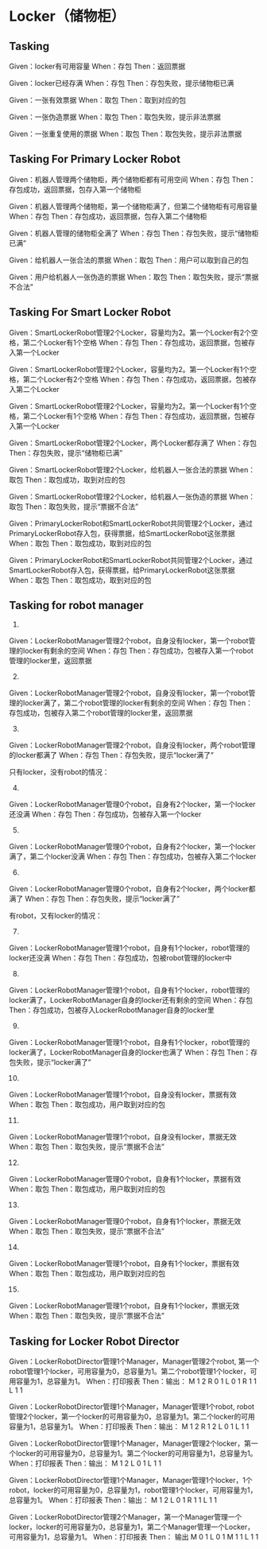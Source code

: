 # Locker（储物柜）

## Tasking
Given：locker有可用容量
When：存包
Then：返回票据


Given：locker已经存满
When：存包
Then：存包失败，提示储物柜已满


Given：一张有效票据
When：取包
Then：取到对应的包


Given：一张伪造票据
When：取包
Then：取包失败，提示非法票据


Given：一张重复使用的票据
When：取包
Then：取包失败，提示非法票据

## Tasking For Primary Locker Robot
Given：机器人管理两个储物柜，两个储物柜都有可用空间
When：存包
Then：存包成功，返回票据，包存入第一个储物柜

Given：机器人管理两个储物柜，第一个储物柜满了，但第二个储物柜有可用容量
When：存包
Then：存包成功，返回票据，包存入第二个储物柜

Given：机器人管理的储物柜全满了
When：存包
Then：存包失败，提示“储物柜已满”

Given：给机器人一张合法的票据
When：取包
Then：用户可以取到自己的包

Given：用户给机器人一张伪造的票据
When：取包
Then：取包失败，提示“票据不合法”

## Tasking For Smart Locker Robot
Given：SmartLockerRobot管理2个Locker，容量均为2。第一个Locker有2个空格，第二个Locker有1个空格
When：存包
Then：存包成功，返回票据，包被存入第一个Locker

Given：SmartLockerRobot管理2个Locker，容量均为2。第一个Locker有1个空格，第二个Locker有2个空格
When：存包
Then：存包成功，返回票据，包被存入第二个Locker

Given：SmartLockerRobot管理2个Locker，容量均为2。第一个Locker有1个空格，第二个Locker有1个空格
When：存包
Then：存包成功，返回票据，包被存入第一个Locker

Given：SmartLockerRobot管理2个Locker，两个Locker都存满了
When：存包
Then：存包失败，提示“储物柜已满”

Given：SmartLockerRobot管理2个Locker，给机器人一张合法的票据
When：取包
Then：取包成功，取到对应的包

Given：SmartLockerRobot管理2个Locker，给机器人一张伪造的票据
When：取包
Then：取包失败，提示“票据不合法”

Given：PrimaryLockerRobot和SmartLockerRobot共同管理2个Locker，通过PrimaryLockerRobot存入包，获得票据，给SmartLockerRobot这张票据
When：取包
Then：取包成功，取到对应的包

Given：PrimaryLockerRobot和SmartLockerRobot共同管理2个Locker，通过SmartLockerRobot存入包，获得票据，给PrimaryLockerRobot这张票据
When：取包
Then：取包成功，取到对应的包

## Tasking for robot manager

1.
Given：LockerRobotManager管理2个robot，自身没有locker，第一个robot管理的locker有剩余的空间
When：存包
Then：存包成功，包被存入第一个robot管理的locker里，返回票据

2.
Given：LockerRobotManager管理2个robot，自身没有locker，第一个robot管理的locker满了，第二个robot管理的locker有剩余的空间
When：存包
Then：存包成功，包被存入第二个robot管理的locker里，返回票据

3.
Given：LockerRobotManager管理2个robot，自身没有locker，两个robot管理的locker都满了
When：存包
Then：存包失败，提示“locker满了”

只有locker，没有robot的情况：

4.
Given：LockerRobotManager管理0个robot，自身有2个locker，第一个locker还没满
When：存包
Then：存包成功，包被存入第一个locker

5.
Given：LockerRobotManager管理0个robot，自身有2个locker，第一个locker满了，第二个locker没满
When：存包
Then：存包成功，包被存入第二个locker

6.
Given：LockerRobotManager管理0个robot，自身有2个locker，两个locker都满了
When：存包
Then：存包失败，提示“locker满了”

有robot，又有locker的情况：

7.
Given：LockerRobotManager管理1个robot，自身有1个locker，robot管理的locker还没满
When：存包
Then：存包成功，包被robot管理的locker中

8.
Given：LockerRobotManager管理1个robot，自身有1个locker，robot管理的locker满了，LockerRobotManager自身的locker还有剩余的空间
When：存包
Then：存包成功，包被存入LockerRobotManager自身的locker里

9.
Given：LockerRobotManager管理1个robot，自身有1个locker，robot管理的locker满了，LockerRobotManager自身的locker也满了
When：存包
Then：存包失败，提示“locker满了”


10.
Given：LockerRobotManager管理1个robot，自身没有locker，票据有效
When：取包
Then：取包成功，用户取到对应的包

11.
Given：LockerRobotManager管理1个robot，自身没有locker，票据无效
When：取包
Then：取包失败，提示“票据不合法”

12.
Given：LockerRobotManager管理0个robot，自身有1个locker，票据有效
When：取包
Then：取包成功，用户取到对应的包

13.
Given：LockerRobotManager管理0个robot，自身有1个locker，票据无效
When：取包
Then：取包失败，提示“票据不合法”

14.
Given：LockerRobotManager管理1个robot，自身有1个locker，票据有效
When：取包
Then：取包成功，用户取到对应的包

15.
Given：LockerRobotManager管理1个robot，自身有1个locker，票据无效
When：取包
Then：取包失败，提示“票据不合法”


## Tasking for Locker Robot Director
Given：LockerRobotDirector管理1个Manager，Manager管理2个robot, 第一个robot管理1个locker，可用容量为0，总容量为1。第二个robot管理1个locker，可用容量为1，总容量为1。
When：打印报表
Then：输出：
M 1 2
  R 0 1
    L 0 1
  R 1 1
    L 1 1

Given：LockerRobotDirector管理1个Manager，Manager管理1个robot, robot管理2个locker，第一个locker的可用容量为0，总容量为1。第二个locker的可用容量为1，总容量为1。
When：打印报表
Then：输出：
M 1 2
  R 1 2
    L 0 1
    L 1 1 

Given：LockerRobotDirector管理1个Manager，Manager管理2个locker，第一个locker的可用容量为0，总容量为1。第二个locker的可用容量为1，总容量为1。
When：打印报表
Then：输出：
M 1 2
  L 0 1
  L 1 1

Given：LockerRobotDirector管理1个Manager，Manager管理1个locker，1个robot，locker的可用容量为0，总容量为1，robot管理1个locker，可用容量为1，总容量为1。
When：打印报表
Then：输出：
M 1 2
  L 0 1
  R 1 1
  	L 1 1


Given：LockerRobotDirector管理2个Manager，第一个Manager管理一个locker，locker的可用容量为0，总容量为1，第二个Manager管理一个Locker，可用容量为1，总容量为1。
When：打印报表
Then： 输出
M 0 1
  L 0 1
M 1 1
  L 1 1
